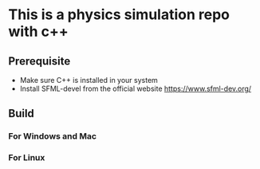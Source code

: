 # This is a physics simulation repo with c++

## Prerequisite
- Make sure C++ is installed in your system
- Install SFML-devel from the official website https://www.sfml-dev.org/

## Build

### For Windows and Mac 

### For Linux